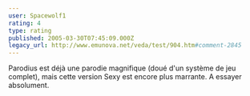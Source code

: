 ```yaml
---
user: Spacewolf1
rating: 4
type: rating
published: 2005-03-30T07:45:09.000Z
legacy_url: http://www.emunova.net/veda/test/904.htm#comment-2845
---
```

Parodius est déjà une parodie magnifique (doué d'un système de jeu complet), mais cette version Sexy est encore plus marrante. A essayer absolument.